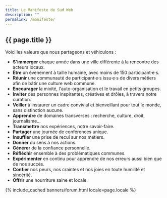 ```yaml
---
title: Le Manifeste de Sud Web
description: ""
permalink: /manifeste/
---
```


<section class="section">
<div class="wrapper" markdown="1">

# {{ page.title }}

Voici les valeurs que nous partageons et véhiculons :

* **S'immerger** chaque année dans une ville différente à la rencontre des acteurs locaux.
* **Être** un évènement à taille humaine, avec moins de 150 participant·e·s.
* **Réunir** une communauté de participant·e·s issu·e·s de divers métiers afin de bâtir une culture web commune.
* **Encourager** la mixité, l'auto-organisation et le travail en petits groupes.
* **Inviter** des personnes inspirantes, créatives et drôles, à travers notre curation.
* **Veiller** à instaurer un cadre convivial et bienveillant pour tout le monde, sans distinction aucune.
* **Apprendre** de domaines transverses : recherche, culture, droit, journalisme…
* **Transmettre** nos expériences, notre savoir-faire.
* **Partager** une journée de conférences unique.
* **Insuffler** une prise de recul sur nos métiers.
* **Donner** du sens à nos actions.
* **Générer** de la confiance personnelle.
* **Réfléchir** ensemble à des problématiques communes.
* **Expérimenter** en continu pour apprendre de nos erreurs aussi bien que de nos succès.
* **Confier** nos peurs, nos craintes et nos joies en toute humilité et sincérité.
* **Offrir** une nourriture saine et locale.

</div>
</section>

{% include_cached banners/forum.html locale=page.locale %}
